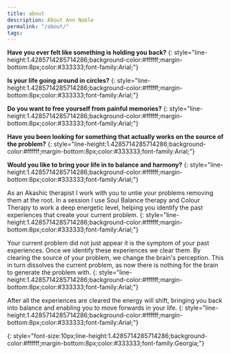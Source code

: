 ```yaml
---
title: about
description: About Ann Noble
permalink: "/about/"
tags:
---
```


**Have you ever felt like something is holding you back?**
{:  style="line-height:1.4285714285714286;background-color:#ffffff;margin-bottom:8px;color:#333333;font-family:Arial;"}

**Is your life going around in circles?**
{:  style="line-height:1.4285714285714286;background-color:#ffffff;margin-bottom:8px;color:#333333;font-family:Arial;"}

**Do you want to free yourself from painful memories?**
{:  style="line-height:1.4285714285714286;background-color:#ffffff;margin-bottom:8px;color:#333333;font-family:Arial;"}

**Have you been looking for something that actually works on the source of the problem?**
{:  style="line-height:1.4285714285714286;background-color:#ffffff;margin-bottom:8px;color:#333333;font-family:Arial;"}

**Would you like to bring your life in to balance and harmony?**
{:  style="line-height:1.4285714285714286;background-color:#ffffff;margin-bottom:8px;color:#333333;font-family:Arial;"}

As an Akashic therapist I work with you to untie your problems removing them at the root. In a session I use Soul Balance therapy and Colour Therapy to work a deep energetic level, helping you identify the past experiences that create your current problem.
{:  style="line-height:1.4285714285714286;background-color:#ffffff;margin-bottom:8px;color:#333333;font-family:Arial;"}

Your current problem did not just appear it is the symptom of your past experiences. Once we identify these experiences we clear them. By clearing the source of your problem, we change the brain's perception. This in turn dissolves the current problem, as now there is nothing for the brain to generate the problem with.
{:  style="line-height:1.4285714285714286;background-color:#ffffff;margin-bottom:8px;color:#333333;font-family:Arial;"}

After all the experiences are cleared the energy will shift, bringing you back into balance and enabling you to move forwards in your life.
{:  style="line-height:1.4285714285714286;background-color:#ffffff;margin-bottom:8px;color:#333333;font-family:Arial;"}


{:  style="font-size:10px;line-height:1.4285714285714286;background-color:#ffffff;margin-bottom:8px;color:#333333;font-family:Georgia;"}
